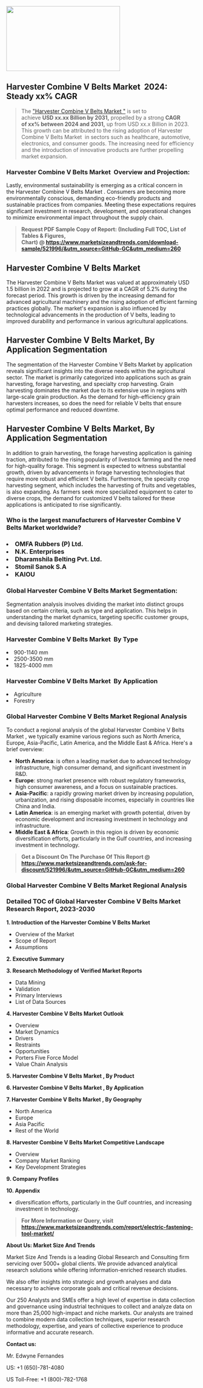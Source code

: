 <p><img class="alignnone size-medium wp-image-20088" src="https://ffe5etoiles.com/wp-content/uploads/2024/12/MST1-300x171.png" alt="" width="300" height="171" /></p><h2 id="ember46" class="ember-view reader-text-block__heading-2">Harvester Combine V Belts Market &nbsp;2024: Steady&nbsp;xx% CAGR</h2><blockquote id="ember47" class="ember-view reader-text-block__blockquote">The&nbsp;<a class="app-aware-link " href="https://www.marketsizeandtrends.com/download-sample/521996/&utm_source=GitHub-GC&utm_medium=260" target="_blank" data-test-app-aware-link="">"Harvester Combine V Belts Market "</a>&nbsp;is set to achieve&nbsp;<strong>USD&nbsp;xx.xx&nbsp;Billion by 2031,</strong>&nbsp;propelled by a strong&nbsp;<strong>CAGR of&nbsp;xx% between 2024 and 2031,</strong>&nbsp;up from USD xx.x Billion in 2023. This growth can be attributed to the rising adoption of&nbsp;Harvester Combine V Belts Market &nbsp;in sectors such as healthcare, automotive, electronics, and consumer goods. The increasing need for efficiency and the introduction of innovative products are further propelling market expansion.</blockquote><h3 id="ember48" class="ember-view reader-text-block__heading-3">Harvester Combine V Belts Market &nbsp;Overview and Projection:</h3><p id="ember49" class="ember-view reader-text-block__paragraph">Lastly, environmental sustainability is emerging as a critical concern in the&nbsp;Harvester Combine V Belts Market . Consumers are becoming more environmentally conscious, demanding eco-friendly products and sustainable practices from companies. Meeting these expectations requires significant investment in research, development, and operational changes to minimize environmental impact throughout the supply chain.</p><blockquote id="ember50" class="ember-view reader-text-block__blockquote"><strong>Request PDF Sample Copy of Report: (Including Full TOC, List of Tables &amp; Figures, Chart)&nbsp;@&nbsp;<strong><a href="https://www.marketsizeandtrends.com/download-sample/521996/&utm_source=GitHub-GC&utm_medium=260" target="_blank">https://www.marketsizeandtrends.com/download-sample/521996/&utm_source=GitHub-GC&utm_medium=260</a></strong></strong></blockquote><h3 class=""> <h2>Harvester Combine V Belts Market</h2><p>The Harvester Combine V Belts Market was valued at approximately USD 1.5 billion in 2022 and is projected to grow at a CAGR of 5.2% during the forecast period. This growth is driven by the increasing demand for advanced agricultural machinery and the rising adoption of efficient farming practices globally. The market's expansion is also influenced by technological advancements in the production of V belts, leading to improved durability and performance in various agricultural applications.</p><h2>Harvester Combine V Belts Market, By Application Segmentation</h2><p>The segmentation of the Harvester Combine V Belts Market by application reveals significant insights into the diverse needs within the agricultural sector. The market is primarily categorized into applications such as grain harvesting, forage harvesting, and specialty crop harvesting. Grain harvesting dominates the market due to its extensive use in regions with large-scale grain production. As the demand for high-efficiency grain harvesters increases, so does the need for reliable V belts that ensure optimal performance and reduced downtime.</p><h2>Harvester Combine V Belts Market, By Application Segmentation</h2><p>In addition to grain harvesting, the forage harvesting application is gaining traction, attributed to the rising popularity of livestock farming and the need for high-quality forage. This segment is expected to witness substantial growth, driven by advancements in forage harvesting technologies that require more robust and efficient V belts. Furthermore, the specialty crop harvesting segment, which includes the harvesting of fruits and vegetables, is also expanding. As farmers seek more specialized equipment to cater to diverse crops, the demand for customized V belts tailored for these applications is anticipated to rise significantly.</p></h3><h3 id="" class="">Who is the largest manufacturers of&nbsp;Harvester Combine V Belts Market worldwide?</h3><h3 class=""></Li><Li>OMFA Rubbers (P) Ltd.</Li><Li> N.K. Enterprises</Li><Li> Dharamshila Belting Pvt. Ltd.</Li><Li> Stomil Sanok S.A</Li><Li> KAIOU</h3><h3 id="ember53" class="ember-view reader-text-block__heading-3">Global&nbsp;Harvester Combine V Belts Market Segmentation:</h3><p id="ember54" class="ember-view reader-text-block__paragraph">Segmentation analysis involves dividing the market into distinct groups based on certain criteria, such as type and application. This helps in understanding the market dynamics, targeting specific customer groups, and devising tailored marketing strategies.</p><h3 id="" class="">Harvester Combine V Belts Market &nbsp;By Type</h3><p></Li><Li>900-1140 mm</Li><Li> 2500-3500 mm</Li><Li> 1825-4000 mm</p><h3 id="" class="">Harvester Combine V Belts Market &nbsp;By Application</h3><p class=""></Li><Li>Agriculture</Li><Li> Forestry</p><h3 id="ember62" class="ember-view reader-text-block__heading-3">Global Harvester Combine V Belts Market Regional Analysis</h3><p id="ember63" class="ember-view reader-text-block__paragraph">To conduct a regional analysis of the global Harvester Combine V Belts Market , we typically examine various regions such as North America, Europe, Asia-Pacific, Latin America, and the Middle East &amp; Africa. Here's a brief overview:</p><ul><li><strong>North America</strong>: is often a leading market due to advanced technology infrastructure, high consumer demand, and significant investment in R&amp;D.</li><li><strong>Europe</strong>: strong market presence with robust regulatory frameworks, high consumer awareness, and a focus on sustainable practices.</li><li><strong>Asia-Pacific</strong>: a rapidly growing market driven by increasing population, urbanization, and rising disposable incomes, especially in countries like China and India.</li><li><strong>Latin America</strong>: is an emerging market with growth potential, driven by economic development and increasing investment in technology and infrastructure.</li><li><strong>Middle East &amp; Africa</strong>: Growth in this region is driven by economic diversification efforts, particularly in the Gulf countries, and increasing investment in technology.</li></ul><blockquote id="ember61" class="ember-view reader-text-block__blockquote"><strong>Get a Discount On The Purchase Of This Report @ <strong><a href="https://html-cleaner.com/" target="">https://www.marketsizeandtrends.com/ask-for-discount/521996/&utm_source=GitHub-GC&utm_medium=260</a></strong></strong></blockquote><h3 id="ember62" class="ember-view reader-text-block__heading-3">Global Harvester Combine V Belts Market Regional Analysis</h3><h3 id="" class="">Detailed TOC of Global Harvester Combine V Belts Market Research Report, 2023-2030</h3><p id="" class=""><strong>1. Introduction of the Harvester Combine V Belts Market </strong></p><ul><li>Overview of the Market</li><li>Scope of Report</li><li>Assumptions</li></ul><p id="" class=""><strong>2. Executive Summary</strong></p><p id="" class=""><strong>3. Research Methodology of Verified Market Reports</strong></p><ul><li>Data Mining</li><li>Validation</li><li>Primary Interviews</li><li>List of Data Sources</li></ul><p id="" class=""><strong>4. Harvester Combine V Belts Market Outlook</strong></p><ul><li>Overview</li><li>Market Dynamics</li><li>Drivers</li><li>Restraints</li><li>Opportunities</li><li>Porters Five Force Model</li><li>Value Chain Analysis</li></ul><p id="" class=""><strong>5. Harvester Combine V Belts Market , By Product</strong></p><p id="" class=""><strong>6. Harvester Combine V Belts Market , By Application</strong></p><p id="" class=""><strong>7. Harvester Combine V Belts Market , By Geography</strong></p><ul><li>North America</li><li>Europe</li><li>Asia Pacific</li><li>Rest of the World</li></ul><p id="" class=""><strong>8. Harvester Combine V Belts Market Competitive Landscape</strong></p><ul><li>Overview</li><li>Company Market Ranking</li><li>Key Development Strategies</li></ul><p id="" class=""><strong>9. Company Profiles</strong></p><p id="" class=""><strong>10. Appendix</strong></p><ul><li>diversification efforts, particularly in the Gulf countries, and increasing investment in technology.</li></ul><blockquote id="ember65" class="ember-view reader-text-block__blockquote"><strong>For More Information or Query, visit <strong><strong><a href="https://html-cleaner.com/" target="">https://www.marketsizeandtrends.com/report/electric-fastening-tool-market/</a></strong></strong></strong></blockquote><p id="" class=""><strong>About Us: Market Size And Trends</strong></p><p id="" class="">Market Size And Trends is a leading Global Research and Consulting firm servicing over 5000+ global clients. We provide advanced analytical research solutions while offering information-enriched research studies.</p><p id="" class="">We also offer insights into strategic and growth analyses and data necessary to achieve corporate goals and critical revenue decisions.</p><p id="" class="">Our 250 Analysts and SMEs offer a high level of expertise in data collection and governance using industrial techniques to collect and analyze data on more than 25,000 high-impact and niche markets. Our analysts are trained to combine modern data collection techniques, superior research methodology, expertise, and years of collective experience to produce informative and accurate research.</p><p id="" class=""><strong>Contact us:</strong></p><p id="" class="">Mr. Edwyne Fernandes</p><p id="" class="">US: +1 (650)-781-4080</p><p id="" class="">US Toll-Free: +1 (800)-782-1768</p>
